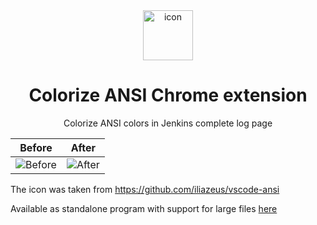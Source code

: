 <div align="center">

<a href="./images/icons/icon-128.png">
  <img
    height="80"
    width="80"
    alt="icon"
    src="./images/icons/icon-128.png"
  />
</a>

<h1>Colorize ANSI Chrome extension</h1>

<p>Colorize ANSI colors in Jenkins complete log page</p>

</div>

| Before | After
| ------ | ------ 
| ![Before](./images/before.png) | ![After](./images/after.png)

The icon was taken from https://github.com/iliazeus/vscode-ansi


Available as standalone program with support for large files [here](https://github.com/rluvaton/electron-ansi-viewer)
